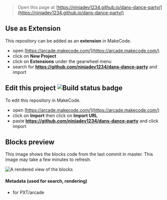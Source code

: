  


> Open this page at [https://ninjadev1234.github.io/dans-dance-party/](https://ninjadev1234.github.io/dans-dance-party/)

## Use as Extension

This repository can be added as an **extension** in MakeCode.

* open [https://arcade.makecode.com/](https://arcade.makecode.com/)
* click on **New Project**
* click on **Extensions** under the gearwheel menu
* search for **https://github.com/ninjadev1234/dans-dance-party** and import

## Edit this project ![Build status badge](https://github.com/ninjadev1234/dans-dance-party/workflows/MakeCode/badge.svg)

To edit this repository in MakeCode.

* open [https://arcade.makecode.com/](https://arcade.makecode.com/)
* click on **Import** then click on **Import URL**
* paste **https://github.com/ninjadev1234/dans-dance-party** and click import

## Blocks preview

This image shows the blocks code from the last commit in master.
This image may take a few minutes to refresh.

![A rendered view of the blocks](https://github.com/ninjadev1234/dans-dance-party/raw/master/.github/makecode/blocks.png)

#### Metadata (used for search, rendering)

* for PXT/arcade
<script src="https://makecode.com/gh-pages-embed.js"></script><script>makeCodeRender("{{ site.makecode.home_url }}", "{{ site.github.owner_name }}/{{ site.github.repository_name }}");</script>
